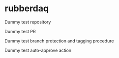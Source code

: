 # rubberdaq
Dummy test repository

Dummy test PR

Dummy test branch protection and tagging procedure

Dummy test auto-approve action
